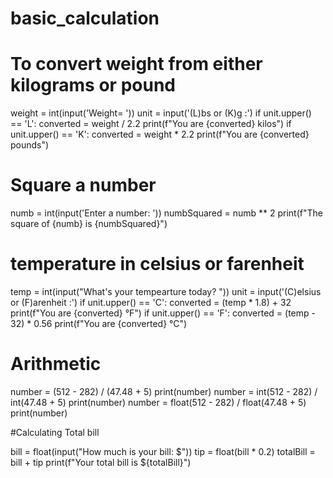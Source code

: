 # basic_calculation
# To convert weight from either kilograms or pound
weight = int(input('Weight= '))
unit = input('(L)bs or (K)g :')
if unit.upper() == 'L':
    converted = weight / 2.2
    print(f"You are {converted} kilos")
if unit.upper() == 'K':
    converted = weight * 2.2
    print(f"You are {converted} pounds")

# Square a number
numb = int(input('Enter a number: '))
numbSquared = numb ** 2
print(f"The square of {numb} is {numbSquared}")

# temperature in celsius or farenheit
temp = int(input("What's your tempearture today? "))
unit = input('(C)elsius or (F)arenheit :')
if unit.upper() == 'C':
    converted = (temp * 1.8) + 32
    print(f"You are {converted} °F")
if unit.upper() == 'F':
    converted = (temp - 32) * 0.56
    print(f"You are {converted} °C")

# Arithmetic

number = (512 - 282) / (47.48 + 5)
print(number)
number = int(512 - 282) / int(47.48 + 5)
print(number)
number = float(512 - 282) / float(47.48 + 5)
print(number)

#Calculating Total bill

bill = float(input("How much is your bill: $"))
tip = float(bill * 0.2)
totalBill = bill + tip
print(f"Your total bill is ${totalBill}")
